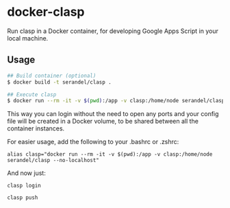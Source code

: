 # docker-clasp

Run clasp in a Docker container, for developing Google Apps Script in your local machine.

## Usage

```bash
## Build container (optional)
$ docker build -t serandel/clasp .

## Execute clasp
$ docker run --rm -it -v $(pwd):/app -v clasp:/home/node serandel/clasp --no-localhost push
```

This way you can login without the need to open any ports and your config file will be created in a Docker volume, to be
shared between all the container instances.

For easier usage, add the following to your .bashrc or .zshrc:

```
alias clasp="docker run --rm -it -v $(pwd):/app -v clasp:/home/node serandel/clasp --no-localhost"
```

And now just:

```
clasp login

clasp push
```